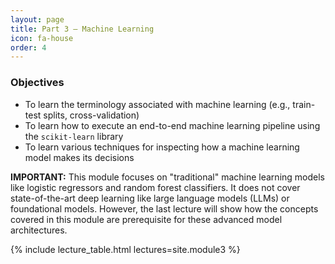 ```yaml
---
layout: page
title: Part 3 – Machine Learning
icon: fa-house
order: 4
---
```


### Objectives
- To learn the terminology associated with machine learning (e.g., train-test splits, cross-validation)
- To learn how to execute an end-to-end machine learning pipeline using the `scikit-learn` library
- To learn various techniques for inspecting how a machine learning model makes its decisions

**IMPORTANT:** This module focuses on "traditional" machine learning models like logistic regressors and random forest classifiers. It does not cover state-of-the-art deep learning like large language models (LLMs) or foundational models. However, the last lecture will show how the concepts covered in this module are prerequisite for these advanced model architectures.

{% include lecture_table.html lectures=site.module3 %}
